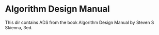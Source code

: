# Algorithm Design Manual

This dir contains ADS from the book Algorithm Design Manual by Steven S
Skienna, 3ed.

